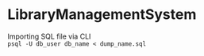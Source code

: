 # LibraryManagementSystem

Importing SQL file via CLI <br>
`psql -U db_user db_name < dump_name.sql `
